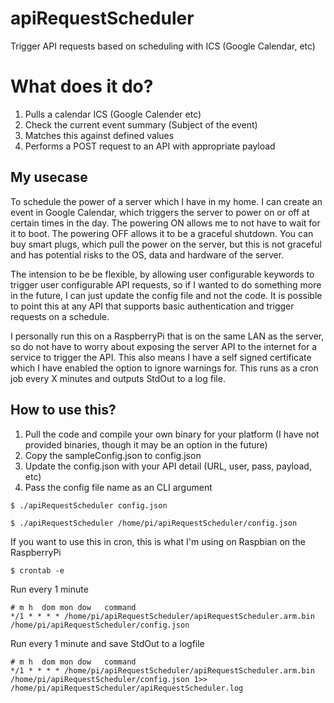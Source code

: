 # apiRequestScheduler
Trigger API requests based on scheduling with ICS (Google Calendar, etc)

# What does it do?
1. Pulls a calendar ICS (Google Calender etc)
2. Check the current event summary (Subject of the event)
3. Matches this against defined values
4. Performs a POST request to an API with appropriate payload

## My usecase
To schedule the power of a server which I have in my home. I can create an event in Google Calendar, which triggers the server to power on or off at certain times in the day. The powering ON allows me to not have to wait for it to boot. The powering OFF allows it to be a graceful shutdown. You can buy smart plugs, which pull the power on the server, but this is not graceful and has potential risks to the OS, data and hardware of the server. 

The intension to be be flexible, by allowing user configurable keywords to trigger user configurable API requests, so if I wanted to do something more in the future, I can just update the config file and not the code. It is possible to point this at any API that supports basic authentication and trigger requests on a schedule. 

I personally run this on a RaspberryPi that is on the same LAN as the server, so do not have to worry about exposing the server API to the internet for a service to trigger the API. This also means I have a self signed certificate which I have enabled the option to ignore warnings for. This runs as a cron job every X minutes and outputs StdOut to a log file.

## How to use this?
1. Pull the code and compile your own binary for your platform (I have not provided binaries, though it may be an option in the future)
2. Copy the sampleConfig.json to config.json
3. Update the config.json with your API detail (URL, user, pass, payload, etc)
4. Pass the config file name as an CLI argument

`$ ./apiRequestScheduler config.json`

`$ ./apiRequestScheduler /home/pi/apiRequestScheduler/config.json`

If you want to use this in cron, this is what I'm using on Raspbian on the RaspberryPi

`$ crontab -e`

Run every 1 minute
```
# m h  dom mon dow   command
*/1 * * * * /home/pi/apiRequestScheduler/apiRequestScheduler.arm.bin /home/pi/apiRequestScheduler/config.json
```

Run every 1 minute and save StdOut to a logfile
```
# m h  dom mon dow   command
*/1 * * * * /home/pi/apiRequestScheduler/apiRequestScheduler.arm.bin /home/pi/apiRequestScheduler/config.json 1>> /home/pi/apiRequestScheduler/apiRequestScheduler.log
```
